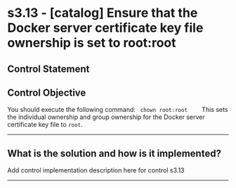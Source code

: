 # s3.13 - \[catalog\] Ensure that the Docker server certificate key file ownership is set to root:root

## Control Statement

## Control Objective

You should execute the following command:    ```  chown root:root     ```  This sets the individual ownership and group ownership for the Docker server certificate key file to `root`.

______________________________________________________________________

## What is the solution and how is it implemented?

Add control implementation description here for control s3.13

______________________________________________________________________
